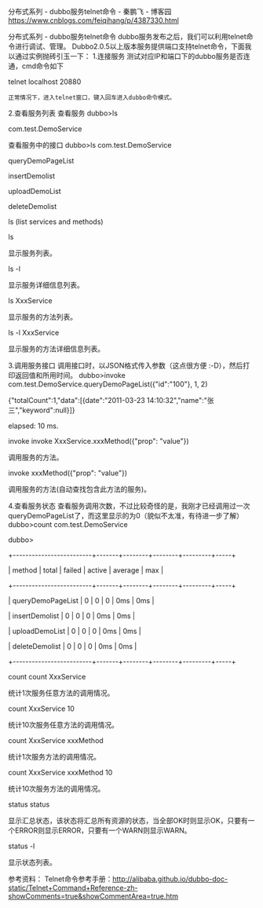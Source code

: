 分布式系列 - dubbo服务telnet命令 - 秦鹏飞 - 博客园 https://www.cnblogs.com/feiqihang/p/4387330.html

分布式系列 - dubbo服务telnet命令
dubbo服务发布之后，我们可以利用telnet命令进行调试、管理。
Dubbo2.0.5以上版本服务提供端口支持telnet命令，下面我以通过实例抛砖引玉一下：
1.连接服务
    测试对应IP和端口下的dubbo服务是否连通，cmd命令如下

telnet localhost 20880

    正常情况下，进入telnet窗口，键入回车进入dubbo命令模式。

    

2.查看服务列表
查看服务
dubbo>ls

com.test.DemoService


查看服务中的接口
dubbo>ls com.test.DemoService

queryDemoPageList

insertDemolist

uploadDemoList

deleteDemolist

ls
(list services and methods)

ls

显示服务列表。

ls -l

显示服务详细信息列表。

ls XxxService

显示服务的方法列表。

ls -l XxxService

显示服务的方法详细信息列表。



3.调用服务接口
调用接口时，以JSON格式传入参数（这点很方便 :-D），然后打印返回值和所用时间。
dubbo>invoke com.test.DemoService.queryDemoPageList({"id":"100"}, 1, 2)

{"totalCount":1,"data":[{date":"2011-03-23 14:10:32","name":"张三","keyword":null}]}

elapsed: 10 ms.

invoke
invoke XxxService.xxxMethod({"prop": "value"})

调用服务的方法。

invoke xxxMethod({"prop": "value"})

调用服务的方法(自动查找包含此方法的服务)。


4.查看服务状态
查看服务调用次数，不过比较奇怪的是，我刚才已经调用过一次queryDemoPageList了，而这里显示的为0（貌似不太准，有待进一步了解）
dubbo>count  com.test.DemoService

dubbo>

+-------------------------+-------+--------+--------+---------+-----+

| method                  | total | failed | active | average | max |

+-------------------------+-------+--------+--------+---------+-----+

| queryDemoPageList | 0     | 0      | 0      | 0ms     | 0ms |

| insertDemolist    | 0     | 0      | 0      | 0ms     | 0ms |

| uploadDemoList    | 0     | 0      | 0      | 0ms     | 0ms |

| deleteDemolist    | 0     | 0      | 0      | 0ms     | 0ms |

+-------------------------+-------+--------+--------+---------+-----+

count
count XxxService

统计1次服务任意方法的调用情况。

count XxxService 10

统计10次服务任意方法的调用情况。

count XxxService xxxMethod

统计1次服务方法的调用情况。

count XxxService xxxMethod 10

统计10次服务方法的调用情况。

status
status

显示汇总状态，该状态将汇总所有资源的状态，当全部OK时则显示OK，只要有一个ERROR则显示ERROR，只要有一个WARN则显示WARN。

status -l

显示状态列表。



参考资料：
Telnet命令参考手册：http://alibaba.github.io/dubbo-doc-static/Telnet+Command+Reference-zh-showComments=true&showCommentArea=true.htm